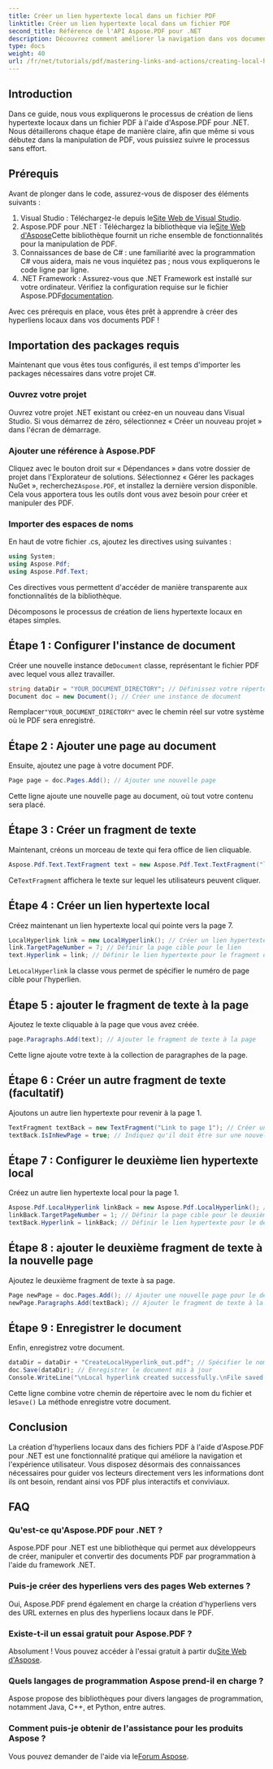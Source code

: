 ```yaml
---
title: Créer un lien hypertexte local dans un fichier PDF
linktitle: Créer un lien hypertexte local dans un fichier PDF
second_title: Référence de l'API Aspose.PDF pour .NET
description: Découvrez comment améliorer la navigation dans vos documents PDF en créant des hyperliens locaux à l'aide d'Aspose.PDF pour .NET. Ce didacticiel étape par étape vous guide tout au long du processus.
type: docs
weight: 40
url: /fr/net/tutorials/pdf/mastering-links-and-actions/creating-local-hyperlink/
---
```

## Introduction

Dans ce guide, nous vous expliquerons le processus de création de liens hypertexte locaux dans un fichier PDF à l'aide d'Aspose.PDF pour .NET. Nous détaillerons chaque étape de manière claire, afin que même si vous débutez dans la manipulation de PDF, vous puissiez suivre le processus sans effort.

## Prérequis

Avant de plonger dans le code, assurez-vous de disposer des éléments suivants :

1.  Visual Studio : Téléchargez-le depuis le[Site Web de Visual Studio](https://visualstudio.microsoft.com/).
2.  Aspose.PDF pour .NET : Téléchargez la bibliothèque via le[Site Web d'Aspose](https://releases.aspose.com/pdf/net/)Cette bibliothèque fournit un riche ensemble de fonctionnalités pour la manipulation de PDF.
3. Connaissances de base de C# : une familiarité avec la programmation C# vous aidera, mais ne vous inquiétez pas ; nous vous expliquerons le code ligne par ligne.
4. .NET Framework : Assurez-vous que .NET Framework est installé sur votre ordinateur. Vérifiez la configuration requise sur le fichier Aspose.PDF[documentation](https://reference.aspose.com/pdf/net/).

Avec ces prérequis en place, vous êtes prêt à apprendre à créer des hyperliens locaux dans vos documents PDF !

## Importation des packages requis

Maintenant que vous êtes tous configurés, il est temps d'importer les packages nécessaires dans votre projet C#.

### Ouvrez votre projet

Ouvrez votre projet .NET existant ou créez-en un nouveau dans Visual Studio. Si vous démarrez de zéro, sélectionnez « Créer un nouveau projet » dans l'écran de démarrage.

### Ajouter une référence à Aspose.PDF

 Cliquez avec le bouton droit sur « Dépendances » dans votre dossier de projet dans l'Explorateur de solutions. Sélectionnez « Gérer les packages NuGet », recherchez`Aspose.PDF`, et installez la dernière version disponible. Cela vous apportera tous les outils dont vous avez besoin pour créer et manipuler des PDF.

### Importer des espaces de noms

En haut de votre fichier .cs, ajoutez les directives using suivantes :

```csharp
using System;
using Aspose.Pdf;
using Aspose.Pdf.Text;
```

Ces directives vous permettent d'accéder de manière transparente aux fonctionnalités de la bibliothèque.

Décomposons le processus de création de liens hypertexte locaux en étapes simples.

## Étape 1 : Configurer l'instance de document

 Créer une nouvelle instance de`Document` classe, représentant le fichier PDF avec lequel vous allez travailler.

```csharp
string dataDir = "YOUR_DOCUMENT_DIRECTORY"; // Définissez votre répertoire de documents
Document doc = new Document(); // Créer une instance de document
```

 Remplacer`"YOUR_DOCUMENT_DIRECTORY"` avec le chemin réel sur votre système où le PDF sera enregistré.

## Étape 2 : Ajouter une page au document

Ensuite, ajoutez une page à votre document PDF.

```csharp
Page page = doc.Pages.Add(); // Ajouter une nouvelle page
```

Cette ligne ajoute une nouvelle page au document, où tout votre contenu sera placé.

## Étape 3 : Créer un fragment de texte

Maintenant, créons un morceau de texte qui fera office de lien cliquable.

```csharp
Aspose.Pdf.Text.TextFragment text = new Aspose.Pdf.Text.TextFragment("link page number test to page 7"); // Créer un fragment de texte
```

 Ce`TextFragment` affichera le texte sur lequel les utilisateurs peuvent cliquer.

## Étape 4 : Créer un lien hypertexte local

Créez maintenant un lien hypertexte local qui pointe vers la page 7.

```csharp
LocalHyperlink link = new LocalHyperlink(); // Créer un lien hypertexte local
link.TargetPageNumber = 7; // Définir la page cible pour le lien
text.Hyperlink = link; // Définir le lien hypertexte pour le fragment de texte
```

 Le`LocalHyperlink` la classe vous permet de spécifier le numéro de page cible pour l'hyperlien.

## Étape 5 : ajouter le fragment de texte à la page

Ajoutez le texte cliquable à la page que vous avez créée.

```csharp
page.Paragraphs.Add(text); // Ajouter le fragment de texte à la page
```

Cette ligne ajoute votre texte à la collection de paragraphes de la page.

## Étape 6 : Créer un autre fragment de texte (facultatif)

Ajoutons un autre lien hypertexte pour revenir à la page 1.

```csharp
TextFragment textBack = new TextFragment("Link to page 1"); // Créer un nouveau fragment de texte
textBack.IsInNewPage = true; // Indiquez qu'il doit être sur une nouvelle page
```

## Étape 7 : Configurer le deuxième lien hypertexte local

Créez un autre lien hypertexte local pour la page 1.

```csharp
Aspose.Pdf.LocalHyperlink linkBack = new Aspose.Pdf.LocalHyperlink(); // Créer un autre lien hypertexte local
linkBack.TargetPageNumber = 1; // Définir la page cible pour le deuxième lien hypertexte
textBack.Hyperlink = linkBack; // Définir le lien hypertexte pour le deuxième fragment de texte
```

## Étape 8 : ajouter le deuxième fragment de texte à la nouvelle page

Ajoutez le deuxième fragment de texte à sa page.

```csharp
Page newPage = doc.Pages.Add(); // Ajouter une nouvelle page pour le deuxième lien
newPage.Paragraphs.Add(textBack); // Ajouter le fragment de texte à la nouvelle page
```

## Étape 9 : Enregistrer le document

Enfin, enregistrez votre document.

```csharp
dataDir = dataDir + "CreateLocalHyperlink_out.pdf"; // Spécifier le nom du fichier de sortie
doc.Save(dataDir); // Enregistrer le document mis à jour
Console.WriteLine("\nLocal hyperlink created successfully.\nFile saved at " + dataDir);
```

 Cette ligne combine votre chemin de répertoire avec le nom du fichier et le`Save()` La méthode enregistre votre document.

## Conclusion

La création d'hyperliens locaux dans des fichiers PDF à l'aide d'Aspose.PDF pour .NET est une fonctionnalité pratique qui améliore la navigation et l'expérience utilisateur. Vous disposez désormais des connaissances nécessaires pour guider vos lecteurs directement vers les informations dont ils ont besoin, rendant ainsi vos PDF plus interactifs et conviviaux.

## FAQ

### Qu'est-ce qu'Aspose.PDF pour .NET ?
Aspose.PDF pour .NET est une bibliothèque qui permet aux développeurs de créer, manipuler et convertir des documents PDF par programmation à l'aide du framework .NET.

### Puis-je créer des hyperliens vers des pages Web externes ?
Oui, Aspose.PDF prend également en charge la création d'hyperliens vers des URL externes en plus des hyperliens locaux dans le PDF.

### Existe-t-il un essai gratuit pour Aspose.PDF ?
 Absolument ! Vous pouvez accéder à l'essai gratuit à partir du[Site Web d'Aspose](https://releases.aspose.com/).

### Quels langages de programmation Aspose prend-il en charge ?
Aspose propose des bibliothèques pour divers langages de programmation, notamment Java, C++, et Python, entre autres.

### Comment puis-je obtenir de l'assistance pour les produits Aspose ?
 Vous pouvez demander de l'aide via le[Forum Aspose](https://forum.aspose.com/c/pdf/10).